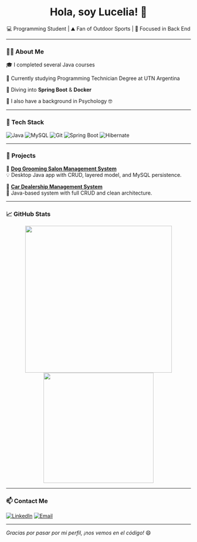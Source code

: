 <h1 align="center">Hola, soy Lucelia! 👋</h1>
<p align="center">
  💻 Programming Student  | ⛰️ Fan of Outdoor Sports | 🎯 Focused in Back End
</p>

---

### 👩‍💻 About Me

🎓 I completed several Java courses

🏫 Currently studying Programming Technician Degree at UTN Argentina

🌱 Diving into **Spring Boot** & **Docker**

🧠 I also have a background in Psychology 🤓

---

### 🔧 Tech Stack

![Java](https://img.shields.io/badge/Java-ED8B00?style=for-the-badge&logo=java&logoColor=white)
![MySQL](https://img.shields.io/badge/MySQL-00758F?style=for-the-badge&logo=mysql&logoColor=white)
![Git](https://img.shields.io/badge/Git-F05032?style=for-the-badge&logo=git&logoColor=white)
![Spring Boot](https://img.shields.io/badge/Spring_Boot-6DB33F?style=for-the-badge&logo=spring-boot&logoColor=white)
![Hibernate](https://img.shields.io/badge/Hibernate-59666C?style=for-the-badge&logo=hibernate&logoColor=white)


---

### 🚀 Projects

📌 **[Dog Grooming Salon Management System](https://github.com/LuceliaP/Dog-Grooming-Salon-Management-System)**  
💡 Desktop Java app with CRUD, layered model, and MySQL persistence.

📌 **[Car Dealership Management System](https://github.com/LuceliaP/Car-Dealership-Management-System)**  
🚗 Java-based system with full CRUD and clean architecture.

---

### 📈 GitHub Stats

<p align="center">
  <img src="https://github-readme-stats.vercel.app/api?username=LuceliaP&show_icons=true&theme=radical" width="400"/>
  <img src="https://github-readme-stats.vercel.app/api/top-langs/?username=LuceliaP&layout=compact&theme=radical" width="300"/>
</p>

---


### 📫 Contact Me

[![LinkedIn](https://img.shields.io/badge/-LinkedIn-blue?style=for-the-badge&logo=linkedin&logoColor=white)](https://www.linkedin.com/in/lucelia-pavic/)
[![Email](https://img.shields.io/badge/-Email-red?style=for-the-badge&logo=gmail&logoColor=white)](mailto:luceliapavic@gmail.com)

---

_Gracias por pasar por mi perfil, ¡nos vemos en el código!_ 😄

